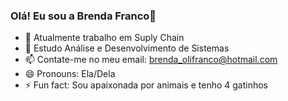 ### Olá! Eu sou a Brenda Franco👋

- 🔭 Atualmente trabalho em Suply Chain
- 🌱 Estudo Análise e Desenvolvimento de Sistemas
- 📫 Contate-me no meu email: brenda_olifranco@hotmail.com
- 😄 Pronouns: Ela/Dela
- ⚡ Fun fact: Sou apaixonada por animais e tenho 4 gatinhos

